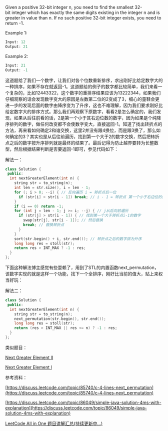 Given a positive 32-bit integer n, you need to find the smallest 32-bit integer which has exactly the same digits existing in the integer n and is greater in value than n. If no such positive 32-bit integer exists, you need to return -1.

Example 1:

```cpp
Input: 12
Output: 21
```

Example 2:

```cpp
Input: 21
Output: -1
```

这道题给了我们一个数字，让我们对各个位数重新排序，求出刚好比给定数字大的一种排序，如果不存在就返回-1。这道题给的例子的数字都比较简单，我们来看一个复杂的，比如12443322，这个数字的重排序结果应该为13222344，如果我们仔细观察的话会发现数字变大的原因是左数第二位的2变成了3，细心的童鞋会更进一步的发现后面的数字由降序变为了升序，这也不难理解，因为我们要求刚好比给定数字大的排序方式。那么我们再观察下原数字，看看2是怎么确定的，我们发现，如果从后往前看的话，2是第一个小于其右边位数的数字，因为如果是个纯降序排列的数字，做任何改变都不会使数字变大，直接返回-1。知道了找出转折点的方法，再来看如何确定2和谁交换，这里2并没有跟4换位，而是跟3换了，那么如何确定的3？其实也是从后往前遍历，找到第一个大于2的数字交换，然后把转折点之后的数字按升序排列就是最终的结果了。最后记得为防止越界要转为长整数型，然后根据结果判断是否要返回-1即可，参见代码如下：

解法一：

```cpp
class Solution {
 public:
  int nextGreaterElement(int n) {
    string str = to_string(n);
    int len = str.size(), i = len - 1;
    for (; i > 0; --i) { // 反向遍历 i = 转折点后一位
      if (str[i] > str[i - 1]) break; // i - 1 = 转折点 第一个小于右边位的位数
    }
    if (i == 0) return -1;
    for (int j = len - 1; j >= i; --j) { // j从后向前遍历
      if (str[j] > str[i - 1]) { // 找到第一个大于转折点i-1的数字
        swap(str[j], str[i - 1]); // 然后替换
        break; // 替换转折点
      }
    }
    sort(str.begin() + i, str.end()); // 转折点之后的数字排为升序
    long long res = stoll(str);
    return res > INT_MAX ? -1 : res;
  }
};
```

下面这种解法博主感觉有些耍赖了，用到了STL的内置函数next_permutation，该数字实现的就是这样一个功能，找下一个全排序，刚好比当前的值大，贴上来权当好玩：

解法二：

```cpp
class Solution {
 public:
  int nextGreaterElement(int n) {
    string str = to_string(n);
    next_permutation(str.begin(), str.end());
    long long res = stoll(str);
    return (res > INT_MAX || res <= n) ? -1 : res;
  }
};
```

类似题目：

[Next Greater Element II](http://www.cnblogs.com/grandyang/p/6442861.html)

[Next Greater Element I](http://www.cnblogs.com/grandyang/p/6399855.html)

参考资料：

[https://discuss.leetcode.com/topic/85740/c-4-lines-next_permutation](https://discuss.leetcode.com/topic/85740/c-4-lines-next_permutation)

[https://discuss.leetcode.com/topic/86049/simple-java-solution-4ms-with-explanation](https://discuss.leetcode.com/topic/86049/simple-java-solution-4ms-with-explanation)

[LeetCode All in One 题目讲解汇总(持续更新中...)](http://www.cnblogs.com/grandyang/p/4606334.html)